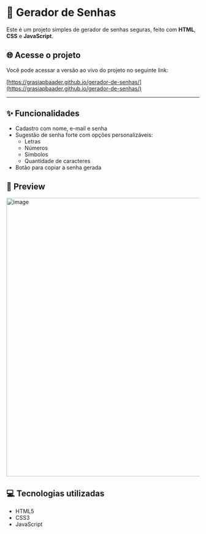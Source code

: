 # 🔐 Gerador de Senhas

Este é um projeto simples de gerador de senhas seguras, feito com **HTML**, **CSS** e **JavaScript**.

## 🌐 Acesse o projeto

Você pode acessar a versão ao vivo do projeto no seguinte link:

[https://grasiapbaader.github.io/gerador-de-senhas/](https://grasiapbaader.github.io/gerador-de-senhas/)

---

## ✨ Funcionalidades

- Cadastro com nome, e-mail e senha
- Sugestão de senha forte com opções personalizáveis:
  - Letras
  - Números
  - Símbolos
  - Quantidade de caracteres
- Botão para copiar a senha gerada

## 📸 Preview

<img width="719" height="727" alt="image" src="https://github.com/user-attachments/assets/d5f5f5a1-dc0a-4e30-95bc-b8dbf5532449" />

## 💻 Tecnologias utilizadas

- HTML5
- CSS3
- JavaScript
